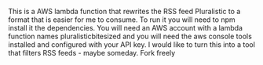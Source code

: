 This is a AWS lambda function that rewrites the RSS feed Pluralistic to a format that is easier for me to consume. To run it you will need to npm install it the dependencies. You will need an AWS account with a lambda function names pluralisticbitesized and you will need the aws console tools installed and configured with your API key. I would like to turn this into a tool that filters RSS feeds - maybe someday. Fork freely
